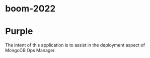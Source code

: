 # boom-2022

Purple
=======
The intent of this application is to assist in the deployment aspect of MongoDB Ops Manager.

